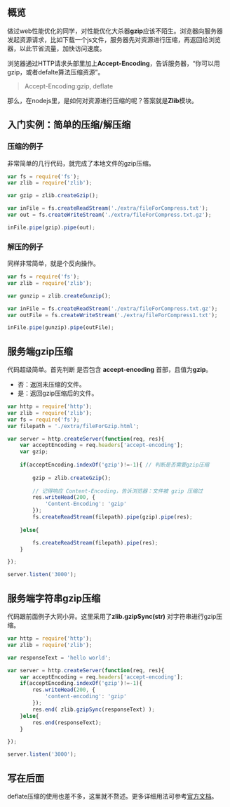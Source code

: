 ## 概览

做过web性能优化的同学，对性能优化大杀器**gzip**应该不陌生。浏览器向服务器发起资源请求，比如下载一个js文件，服务器先对资源进行压缩，再返回给浏览器，以此节省流量，加快访问速度。

浏览器通过HTTP请求头部里加上**Accept-Encoding**，告诉服务器，“你可以用gzip，或者defalte算法压缩资源”。

>Accept-Encoding:gzip, deflate

那么，在nodejs里，是如何对资源进行压缩的呢？答案就是**Zlib**模块。

## 入门实例：简单的压缩/解压缩

### 压缩的例子

非常简单的几行代码，就完成了本地文件的gzip压缩。

```javascript
var fs = require('fs');
var zlib = require('zlib');

var gzip = zlib.createGzip();

var inFile = fs.createReadStream('./extra/fileForCompress.txt');
var out = fs.createWriteStream('./extra/fileForCompress.txt.gz');

inFile.pipe(gzip).pipe(out);
```

### 解压的例子

同样非常简单，就是个反向操作。

```javascript
var fs = require('fs');
var zlib = require('zlib');

var gunzip = zlib.createGunzip();

var inFile = fs.createReadStream('./extra/fileForCompress.txt.gz');
var outFile = fs.createWriteStream('./extra/fileForCompress1.txt');

inFile.pipe(gunzip).pipe(outFile);
```

## 服务端gzip压缩

代码超级简单。首先判断 是否包含 **accept-encoding** 首部，且值为**gzip**。

* 否：返回未压缩的文件。
* 是：返回gzip压缩后的文件。

```javascript
var http = require('http');
var zlib = require('zlib');
var fs = require('fs');
var filepath = './extra/fileForGzip.html';

var server = http.createServer(function(req, res){
    var acceptEncoding = req.headers['accept-encoding'];
    var gzip;
    
    if(acceptEncoding.indexOf('gzip')!=-1){ // 判断是否需要gzip压缩
        
        gzip = zlib.createGzip();
        
        // 记得响应 Content-Encoding，告诉浏览器：文件被 gzip 压缩过
        res.writeHead(200, {
            'Content-Encoding': 'gzip'
        });
        fs.createReadStream(filepath).pipe(gzip).pipe(res);
    
    }else{

        fs.createReadStream(filepath).pipe(res);
    }

});

server.listen('3000');
```

## 服务端字符串gzip压缩

代码跟前面例子大同小异。这里采用了**zlib.gzipSync(str)** 对字符串进行gzip压缩。

```javascript
var http = require('http');
var zlib = require('zlib');

var responseText = 'hello world';

var server = http.createServer(function(req, res){
    var acceptEncoding = req.headers['accept-encoding'];
    if(acceptEncoding.indexOf('gzip')!=-1){
        res.writeHead(200, {
            'content-encoding': 'gzip'
        });
        res.end( zlib.gzipSync(responseText) );
    }else{
        res.end(responseText);
    }

});

server.listen('3000');
```

## 写在后面

deflate压缩的使用也差不多，这里就不赘述。更多详细用法可参考[官方文档](https://nodejs.org/api/zlib.html#zlib_class_options)。
